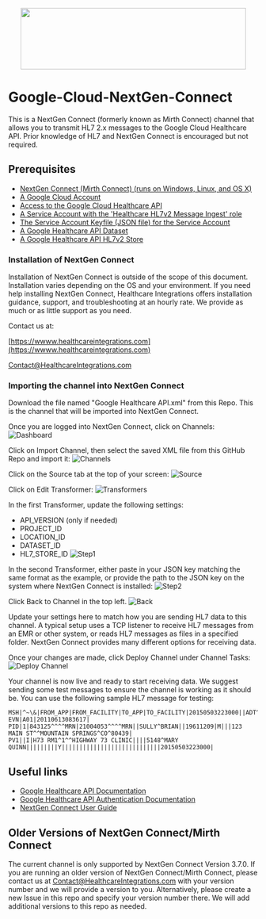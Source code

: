 <p align="center">
  <img src="https://healthcareintegrations.com/images/logos/HealthcareIntegrations.png" width="455" height="124">
</p>

# Google-Cloud-NextGen-Connect

This is a NextGen Connect (formerly known as Mirth Connect) channel that allows you to transmit HL7 2.x messages to the Google Cloud Healthcare API. Prior knowledge of HL7 and NextGen Connect is encouraged but not required.


## Prerequisites
* [NextGen Connect (Mirth Connect) (runs on Windows, Linux, and OS X)](https://www.nextgen.com/products-and-services/NextGen-Connect-Integration-Engine-Downloads)
* [A Google Cloud Account](https://cloud.google.com/)
* [Access to the Google Cloud Healthcare API](https://cloud.google.com/healthcare/)
* [A Service Account with the 'Healthcare HL7v2 Message Ingest' role](https://cloud.google.com/iam/docs/creating-managing-service-accounts)
* [The Service Account Keyfile (JSON file) for the Service Account](https://cloud.google.com/iam/docs/creating-managing-service-account-keys)
* [A Google Healthcare API Dataset](https://cloud.google.com/healthcare/docs/how-tos/datasets)
* [A Google Healthcare API HL7v2 Store](https://cloud.google.com/healthcare/docs/how-tos/hl7v2)

### Installation of NextGen Connect
Installation of NextGen Connect is outside of the scope of this document. Installation varies depending on the OS and your environment. If you need help installing NextGen Connect, Healthcare Integrations offers installation guidance, support, and troubleshooting at an hourly rate. We provide as much or as little support as you need. 

Contact us at:

[https://wwww.healthcareintegrations.com](https://wwww.healthcareintegrations.com)

<a href="mailto:Contact@healthcareintegrations.com">Contact@HealthcareIntegrations.com</a>

### Importing the channel into NextGen Connect
Download the file named "Google Healthcare API.xml" from this Repo. This is the channel that will be imported into NextGen Connect.

Once you are logged into NextGen Connect, click on Channels:
![Dashboard](/Images/Dashboard.png)

Click on Import Channel, then select the saved XML file from this GitHub Repo and import it:
![Channels](/Images/Channels.png)

Click on the Source tab at the top of your screen:
![Source](/Images/Source.png) 

Click on Edit Transformer:
![Transformers](/Images/Transformers.png)

In the first Transformer, update the following settings:
* API_VERSION (only if needed)
* PROJECT_ID
* LOCATION_ID
* DATASET_ID
* HL7_STORE_ID
![Step1](/Images/Step1.png)

In the second Transformer, either paste in your JSON key matching the same format as the example, or provide the path to the JSON key on the system where NextGen Connect is installed:
![Step2](/Images/Step2.png)

Click Back to Channel in the top left.
![Back](/Images/Back.png)

Update your settings here to match how you are sending HL7 data to this channel. A typical setup uses a TCP listener to receive HL7 messages from an EMR or other system, or reads HL7 messages as files in a specified folder. NextGen Connect provides many different options for receiving data.

Once your changes are made, click Deploy Channel under Channel Tasks:
![Deploy Channel](/Images/Step3.png)

Your channel is now live and ready to start receiving data. We suggest sending some test messages to ensure the channel is working as it should be. You can use the following sample HL7 message for testing:

```
MSH|^~\&|FROM_APP|FROM_FACILITY|TO_APP|TO_FACILITY|20150503223000||ADT^A01|20150503223000|P|2.5|
EVN|A01|20110613083617|
PID|1|843125^^^^MRN|21004053^^^^MRN||SULLY^BRIAN||19611209|M|||123 MAIN ST^^MOUNTAIN SPRINGS^CO^80439|
PV1||I|H73 RM1^1^^HIGHWAY 73 CLINIC||||5148^MARY QUINN|||||||||Y||||||||||||||||||||||||||||20150503223000|
```


## Useful links
* [Google Healthcare API Documentation](https://cloud.google.com/healthcare/docs/)
* [Google Healthcare API Authentication Documentation](https://cloud.google.com/healthcare/docs/how-tos/authentication)
* [NextGen Connect User Guide](https://bridge.nextgen.com/media/3244/)

## Older Versions of NextGen Connect/Mirth Connect

The current channel is only supported by NextGen Connect Version 3.7.0. If you are running an older version of NextGen Connect/Mirth Connect, please contact us at Contact@HealthcareIntegrations.com with your version number and we will provide a version to you. Alternatively, please create a new Issue in this repo and specify your version number there. We will add additional versions to this repo as needed.

